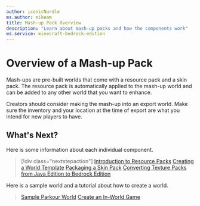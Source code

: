 ```yaml
---
author: iconicNurdle
ms.author: mikeam
title: Mash-up Pack Overview
description: "Learn about mash-up packs and how the components work"
ms.service: minecraft-bedrock-edition
---
```


# Overview of a Mash-up Pack

Mash-ups are pre-built worlds that come with a resource pack and a skin pack. The resource pack is automatically applied to the mash-up world and can be added to any other world that you want to enhance.

Creators should consider making the mash-up into an export world. Make sure the inventory and your location at the time of export are what you intend for new players to have.

## What's Next?

Here is some information about each individual component.

> [!div class="nextstepaction"]
> [Introduction to Resource Packs](ResourcePack.md)
> [Creating a World Template](CreateAWorldTemplate.md)
> [Packaging a Skin Pack](PackagingASkinPack.md)
> [Converting Texture Packs from Java Edition to Bedrock Edition](ConvertingTexturePacks.md)

Here is a sample world and a tutorial about how to create a world.

> [Sample Parkour World](https://github.com/microsoft/minecraft-samples/tree/main/parkour_sample_world)
> [Create an In-World Game](CreateAnInWorldGame.md)
